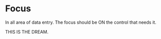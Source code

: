 
# Focus

In all area of data entry.
The focus should be ON the control that needs it.

THIS IS THE DREAM.
